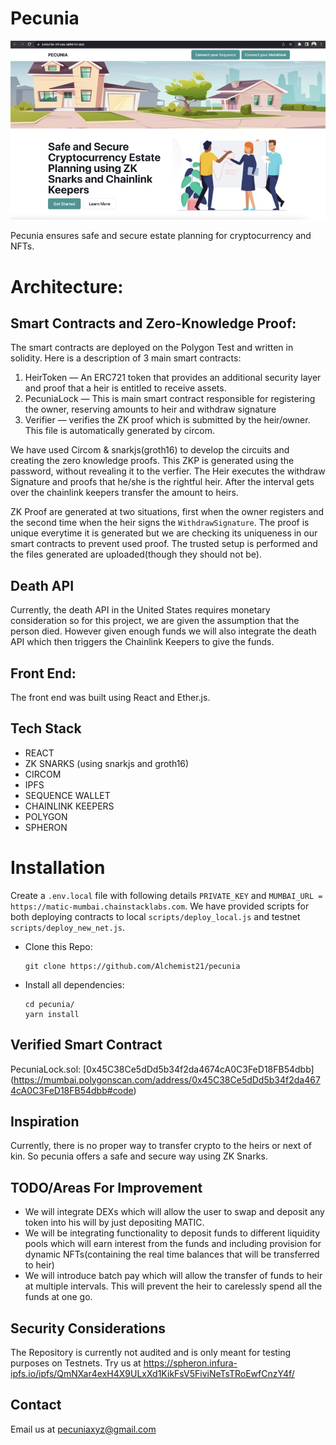 # Pecunia

![](./pecunia.jpeg)

Pecunia ensures safe and secure estate planning for cryptocurrency and NFTs.

# Architecture:


## Smart Contracts and Zero-Knowledge Proof:

The smart contracts are deployed on the Polygon Test and written in solidity. Here is a description of 3 main smart contracts:

1. HeirToken — An ERC721 token that provides an additional security layer and proof that a heir is entitled to receive assets.
2. PecuniaLock — This is main smart contract responsible for registering the owner, reserving amounts to heir and withdraw signature 
3. Verifier — verifies the ZK proof which is submitted by the heir/owner. This file is automatically generated by circom.

We have used Circom & snarkjs(groth16) to develop the circuits and creating the zero knowledge proofs. This ZKP is generated using the password, without revealing it to the verfier. The Heir executes the withdraw Signature and  proofs that he/she is the rightful heir. After the interval gets over the chainlink keepers transfer the amount to heirs.

ZK Proof are generated at two situations, first when the owner registers and the second time when the heir signs the `WithdrawSignature`. The proof is unique everytime it is generated but we are checking its uniqueness in our smart contracts to prevent used proof. The trusted setup is performed and the files generated are uploaded(though they should not be).

## Death API

Currently, the death API in the United States requires monetary consideration so for this project, we are given the assumption that the person died. However given enough funds we will also integrate the death API which then triggers the Chainlink Keepers to give the funds.

## Front End: 

The front end was built using React and Ether.js.


## Tech Stack
- REACT
- ZK SNARKS (using snarkjs and groth16)
- CIRCOM
- IPFS
- SEQUENCE WALLET
- CHAINLINK KEEPERS
- POLYGON
- SPHERON

# Installation
Create a `.env.local` file with following details `PRIVATE_KEY` and `MUMBAI_URL = https://matic-mumbai.chainstacklabs.com`. We have provided scripts for both deploying contracts to local `scripts/deploy_local.js` and testnet `scripts/deploy_new_net.js`.

-  Clone this Repo:
    ```
    git clone https://github.com/Alchemist21/pecunia
    ```

-   Install all dependencies:

    ```
    cd pecunia/
    yarn install
    ```

## Verified Smart Contract

PecuniaLock.sol: [0x45C38Ce5dDd5b34f2da4674cA0C3FeD18FB54dbb] (https://mumbai.polygonscan.com/address/0x45C38Ce5dDd5b34f2da4674cA0C3FeD18FB54dbb#code)

## Inspiration

Currently, there is no proper way to transfer crypto to the heirs or next of kin. So pecunia offers a safe and secure way using ZK Snarks.

## TODO/Areas For Improvement
- We will integrate DEXs which will allow the user to swap and deposit any token into his will by just depositing MATIC.
- We will be integrating functionality to deposit funds to different liquidity pools which will earn interest from the funds and including provision for dynamic NFTs(containing the real time balances that will be transferred to heir)
- We will introduce batch pay which will allow the transfer of funds to heir at multiple intervals. This will prevent the heir to carelessly spend all the funds at one go.



## Security Considerations

The Repository is currently not audited and is only meant for testing purposes on Testnets. Try us at https://spheron.infura-ipfs.io/ipfs/QmNXar4exH4X9ULxXd1KikFsV5FiviNeTsTRoEwfCnzY4f/

## Contact

Email us at pecuniaxyz@gmail.com 
